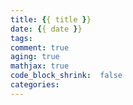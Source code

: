 ```yaml
---
title: {{ title }}
date: {{ date }}
tags:
comment: true
aging: true
mathjax: true
code_block_shrink:  false
categories: 
---
```


